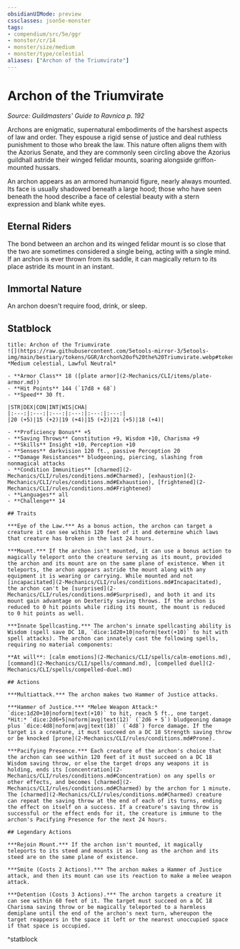 ```yaml
---
obsidianUIMode: preview
cssclasses: json5e-monster
tags:
- compendium/src/5e/ggr
- monster/cr/14
- monster/size/medium
- monster/type/celestial
aliases: ["Archon of the Triumvirate"]
---
```

# Archon of the Triumvirate
*Source: Guildmasters' Guide to Ravnica p. 192*  

Archons are enigmatic, supernatural embodiments of the harshest aspects of law and order. They espouse a rigid sense of justice and deal ruthless punishment to those who break the law. This nature often aligns them with the Azorius Senate, and they are commonly seen circling above the Azorius guildhall astride their winged felidar mounts, soaring alongside griffon-mounted hussars.

An archon appears as an armored humanoid figure, nearly always mounted. Its face is usually shadowed beneath a large hood; those who have seen beneath the hood describe a face of celestial beauty with a stern expression and blank white eyes.

## Eternal Riders

The bond between an archon and its winged felidar mount is so close that the two are sometimes considered a single being, acting with a single mind. If an archon is ever thrown from its saddle, it can magically return to its place astride its mount in an instant.

## Immortal Nature

An archon doesn't require food, drink, or sleep.

## Statblock

```ad-statblock
title: Archon of the Triumvirate
![](https://raw.githubusercontent.com/5etools-mirror-3/5etools-img/main/bestiary/tokens/GGR/Archon%20of%20the%20Triumvirate.webp#token)
*Medium celestial, Lawful Neutral*

- **Armor Class** 18 ([plate armor](2-Mechanics/CLI/items/plate-armor.md))
- **Hit Points** 144 (`17d8 + 68`)
- **Speed** 30 ft.

|STR|DEX|CON|INT|WIS|CHA|
|:---:|:---:|:---:|:---:|:---:|:---:|
|20 (+5)|15 (+2)|19 (+4)|15 (+2)|21 (+5)|18 (+4)|

- **Proficiency Bonus** +5
- **Saving Throws** Constitution +9, Wisdom +10, Charisma +9
- **Skills** Insight +10, Perception +10
- **Senses** darkvision 120 ft., passive Perception 20
- **Damage Resistances** bludgeoning, piercing, slashing from nonmagical attacks
- **Condition Immunities** [charmed](2-Mechanics/CLI/rules/conditions.md#Charmed), [exhaustion](2-Mechanics/CLI/rules/conditions.md#Exhaustion), [frightened](2-Mechanics/CLI/rules/conditions.md#Frightened)
- **Languages** all
- **Challenge** 14

## Traits

***Eye of the Law.*** As a bonus action, the archon can target a creature it can see within 120 feet of it and determine which laws that creature has broken in the last 24 hours.

***Mount.*** If the archon isn't mounted, it can use a bonus action to magically teleport onto the creature serving as its mount, provided the archon and its mount are on the same plane of existence. When it teleports, the archon appears astride the mount along with any equipment it is wearing or carrying. While mounted and not [incapacitated](2-Mechanics/CLI/rules/conditions.md#Incapacitated), the archon can't be [surprised](2-Mechanics/CLI/rules/conditions.md#Surprised), and both it and its mount gain advantage on Dexterity saving throws. If the archon is reduced to 0 hit points while riding its mount, the mount is reduced to 0 hit points as well.

***Innate Spellcasting.*** The archon's innate spellcasting ability is Wisdom (spell save DC 18, `dice:1d20+10|noform|text(+10)` to hit with spell attacks). The archon can innately cast the following spells, requiring no material components:

**At will**: [calm emotions](2-Mechanics/CLI/spells/calm-emotions.md), [command](2-Mechanics/CLI/spells/command.md), [compelled duel](2-Mechanics/CLI/spells/compelled-duel.md)

## Actions

***Multiattack.*** The archon makes two Hammer of Justice attacks.

***Hammer of Justice.*** *Melee Weapon Attack:* `dice:1d20+10|noform|text(+10)` to hit, reach 5 ft., one target. *Hit:* `dice:2d6+5|noform|avg|text(12)` (`2d6 + 5`) bludgeoning damage plus `dice:4d8|noform|avg|text(18)` (`4d8`) force damage. If the target is a creature, it must succeed on a DC 18 Strength saving throw or be knocked [prone](2-Mechanics/CLI/rules/conditions.md#Prone).

***Pacifying Presence.*** Each creature of the archon's choice that the archon can see within 120 feet of it must succeed on a DC 18 Wisdom saving throw, or else the target drops any weapons it is holding, ends its [concentration](2-Mechanics/CLI/rules/conditions.md#Concentration) on any spells or other effects, and becomes [charmed](2-Mechanics/CLI/rules/conditions.md#Charmed) by the archon for 1 minute. The [charmed](2-Mechanics/CLI/rules/conditions.md#Charmed) creature can repeat the saving throw at the end of each of its turns, ending the effect on itself on a success. If a creature's saving throw is successful or the effect ends for it, the creature is immune to the archon's Pacifying Presence for the next 24 hours.

## Legendary Actions

***Rejoin Mount.*** If the archon isn't mounted, it magically teleports to its steed and mounts it as long as the archon and its steed are on the same plane of existence.

***Smite (Costs 2 Actions).*** The archon makes a Hammer of Justice attack, and then its mount can use its reaction to make a melee weapon attack.

***Detention (Costs 3 Actions).*** The archon targets a creature it can see within 60 feet of it. The target must succeed on a DC 18 Charisma saving throw or be magically teleported to a harmless demiplane until the end of the archon's next turn, whereupon the target reappears in the space it left or the nearest unoccupied space if that space is occupied.
```
^statblock